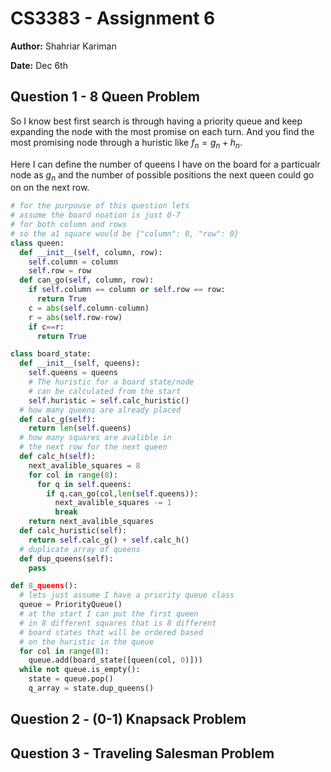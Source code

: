 # CS3383 - Assignment 6

**Author:** Shahriar Kariman

**Date:** Dec 6th

## Question 1 - 8 Queen Problem

So I know best first search is through having a priority queue and keep expanding the node with the most promise on each turn. And you find the most promising node through a huristic like $f_n = g_n + h_n$.

Here I can define the number of queens I have on the board for a particualr node as $g_n$ and the number of possible positions the next queen could go on on the next row.

```py
# for the purpouse of this question lets
# assume the board noation is just 0-7
# for both column and rows
# so the a1 square would be {"column": 0, "row": 0}
class queen:
  def __init__(self, column, row):
    self.column = column
    self.row = row
  def can_go(self, column, row):
    if self.column == column or self.row == row:
      return True
    c = abs(self.column-column)
    r = abs(self.row-row)
    if c==r:
      return True

class board_state:
  def __init__(self, queens):
    self.queens = queens
    # The huristic for a board state/node
    # can be calculated from the start
    self.huristic = self.calc_huristic()
  # how many queens are already placed
  def calc_g(self):
    return len(self.queens)
  # how many squares are avalible in
  # the next row for the next queen
  def calc_h(self):
    next_avalible_squares = 8
    for col in range(8):
      for q in self.queens:
        if q.can_go(col,len(self.queens)):
          next_avalible_squares -= 1
          break
    return next_avalible_squares
  def calc_huristic(self):
    return self.calc_g() + self.calc_h()
  # duplicate array of queens
  def dup_queens(self):
    pass

def 8_queens():
  # lets just assume I have a priority queue class
  queue = PriorityQueue()
  # at the start I can put the first queen
  # in 8 different squares that is 8 different
  # board states that will be ordered based
  # on the huristic in the queue
  for col in range(8):
    queue.add(board_state([queen(col, 0)]))
  while not queue.is_empty():
    state = queue.pop()
    q_array = state.dup_queens()
```

## Question 2 - (0-1) Knapsack Problem

## Question 3 - Traveling Salesman Problem
